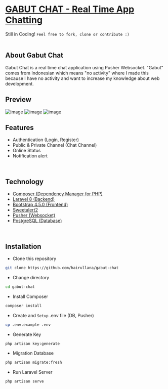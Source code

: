 # <b><a href="http://github.com/hairullana/gabut-chat" target="_blank">GABUT CHAT - Real Time App Chatting</a></b>
Still in Coding! `Feel free to fork, clone or contribute :)`
<br>
<br>

## <b>About Gabut Chat</b>
Gabut Chat is a real time chat application using Pusher Websocket. "Gabut" comes from Indonesian which means "no activity" where I made this because I have no activity and want to increase my knowledge about web development.
<br>

## <b>Preview</b>
![image](https://user-images.githubusercontent.com/56705867/200178918-46afef49-0219-4926-8a9a-eae98a84154c.png)
![image](https://user-images.githubusercontent.com/56705867/200178957-99be6856-6a65-484b-821e-6c0302a40a26.png)
![image](https://user-images.githubusercontent.com/56705867/200178978-f9988d37-3b8c-4812-964d-02ec0e1e4074.png)


## <b>Features</b>
- Authentication (Login, Register)
- Public & Private Channel (Chat Channel)
- Online Status
- Notification alert
<br>

## <b>Technology</b>
- <a href="https://getcomposer.org/">Composer (Dependency Manager for PHP)</a>
- <a href="https://laravel.com/">Laravel 8 (Backend)</a>
- <a href="https://getbootstrap.com/">Bootstrap 4.5.0 (Frontend)</a>
- <a href="https://sweetalert2.github.io/">Sweetalert2</a>
- <a href="https://pusher.com/">Pusher (Websocket)</a>
- <a href="https://www.postgresql.org/">PostgreSQL (Database)</a>
<br>

## <b>Installation</b>
- Clone this repository
```bash
git clone https://github.com/hairullana/gabut-chat
```
- Change directory
```bash
cd gabut-chat
```
- Install Composer
```bash
composer install
```
- Create and `Setup` .env file (DB, Pusher)
```bash
cp .env.example .env
```
- Generate Key
```bash
php artisan key:generate
```
- Migration Database
```bash
php artisan migrate:fresh
```
- Run Laravel Server
```bash
php artisan serve
```
